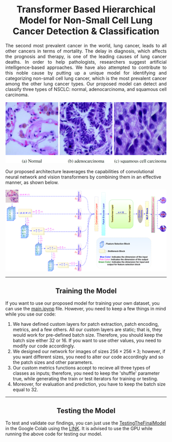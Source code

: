 <h1 align="center" > Transformer Based Hierarchical Model for Non-Small Cell Lung Cancer Detection & Classification </h1>

<p align='justify'>
The second most prevalent cancer in the world, lung cancer, leads to all other cancers in terms of mortality. The delay in diagnosis, which affects the prognosis and therapy, is one of the leading causes of lung cancer deaths. In order to help pathologists, researchers suggest artificial intelligence-based approaches. We have also attempted to contribute to this noble cause by putting up a unique model for identifying and categorizing non-small cell lung cancer, which is the most prevalent cancer among the other lung cancer types. Our proposed model can detect and classify three types of NSCLC: normal, adenocarcinoma, and squamous cell carcinoma. </p>

<p align="center">
  <img src="https://github.com/ImranNust/LungCancerDetection/blob/main/images/NSCLCTypes.png" />
</p>



Our proposed architecture leaverages the capabilities of convolutional neural network and vision transformers by combining them in an effective manner, as shown below.

<p align="center">
  <img src="https://github.com/ImranNust/LungCancerDetection/blob/main/images/MainModelVer6.png" />
</p>

<hr></hr>
<h2 align="center" > Training the Model </h2>

If you want to use our proposed model for training your own dataset, you can use the [main.ipynp](https://github.com/ImranNust/LungCancerDetection/blob/main/main.ipynb) file. However, you need to keep a few things in mind while you use our code:

1. We have defined custom layers for patch extraction, patch encoding, metrics, and a few others. All our custom layers are static; that is, they would work for pre-defined batch size. Therefore, you should keep the batch size either 32 or 16. If you want to use other values, you need to modify our code accordingly.
2. We designed our network for images of sizes $256\times256\times3$; however, if you want different sizes, you need to alter our code accordingly and so the patch sizes and other parameters.
3. Our custom metrics functions accept to recieve all three types of classes as inputs; therefore, you need to keep the 'shuffle' parameter true, while generating the train or test iterators for training or testing. 
4. Moreover, for evaluation and prediction, you have to keep the batch size equal to 32. 

<hr></hr>
<h2 align="center" > Testing the Model </h2>

To test and validate our findings, you can just use the [TestingTheFinalModel](https://github.com/ImranNust/LungCancerDetection/blob/main/TestingTheFinalModel.ipynb) in the Google Colab using the [LINK](https://colab.research.google.com/github/ImranNust/LungCancerDetection/blob/main/TestingTheFinalModel.ipynb). It is advised to use the GPU while running the above code for testing our model.



